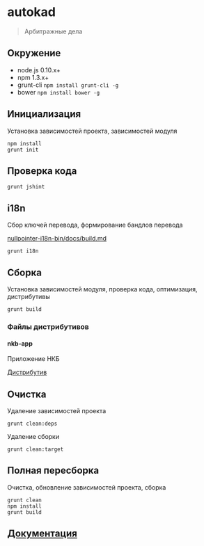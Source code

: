 # autokad

> Арбитражные дела

## Окружение

* node.js 0.10.x+
* npm 1.3.x+
* grunt-cli `npm install grunt-cli -g`
* bower `npm install bower -g`


## Инициализация

Установка зависимостей проекта, зависимостей модуля

    npm install
    grunt init


## Проверка кода

    grunt jshint


## i18n

Сбор ключей перевода, формирование бандлов перевода

[nullpointer-i18n-bin/docs/build.md](https://github.com/newpointer/i18n-bin/blob/master/docs/build.md)

    grunt i18n


## Сборка

Установка зависимостей модуля, проверка кода, оптимизация, дистрибутивы

    grunt build

### Файлы дистрибутивов

#### nkb-app

Приложение НКБ

[Дистрибутив](dist/nkb-app)

## Очистка

Удаление зависимостей проекта

    grunt clean:deps

Удаление сборки

    grunt clean:target

## Полная пересборка

Очистка, обновление зависимостей проекта, сборка

    grunt clean
    npm install
    grunt build

## [Документация](./docs/autokad.md)
